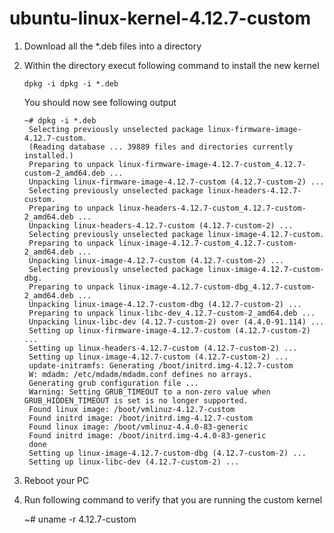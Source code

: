 # ubuntu-linux-kernel-4.12.7-custom

1. Download all the *.deb files into a directory
2. Within the directory execut following command to install the new kernel 
   
       dpkg -i dpkg -i *.deb

   You should now see following output

	   ~# dpkg -i *.deb
		Selecting previously unselected package linux-firmware-image-4.12.7-custom.
		(Reading database ... 39889 files and directories currently installed.)
		Preparing to unpack linux-firmware-image-4.12.7-custom_4.12.7-custom-2_amd64.deb ...
		Unpacking linux-firmware-image-4.12.7-custom (4.12.7-custom-2) ...
		Selecting previously unselected package linux-headers-4.12.7-custom.
		Preparing to unpack linux-headers-4.12.7-custom_4.12.7-custom-2_amd64.deb ...
		Unpacking linux-headers-4.12.7-custom (4.12.7-custom-2) ...
		Selecting previously unselected package linux-image-4.12.7-custom.
		Preparing to unpack linux-image-4.12.7-custom_4.12.7-custom-2_amd64.deb ...
		Unpacking linux-image-4.12.7-custom (4.12.7-custom-2) ...
		Selecting previously unselected package linux-image-4.12.7-custom-dbg.
		Preparing to unpack linux-image-4.12.7-custom-dbg_4.12.7-custom-2_amd64.deb ...
		Unpacking linux-image-4.12.7-custom-dbg (4.12.7-custom-2) ...
		Preparing to unpack linux-libc-dev_4.12.7-custom-2_amd64.deb ...
		Unpacking linux-libc-dev (4.12.7-custom-2) over (4.4.0-91.114) ...
		Setting up linux-firmware-image-4.12.7-custom (4.12.7-custom-2) ...
		Setting up linux-headers-4.12.7-custom (4.12.7-custom-2) ...
		Setting up linux-image-4.12.7-custom (4.12.7-custom-2) ...
		update-initramfs: Generating /boot/initrd.img-4.12.7-custom
		W: mdadm: /etc/mdadm/mdadm.conf defines no arrays.
		Generating grub configuration file ...
		Warning: Setting GRUB_TIMEOUT to a non-zero value when GRUB_HIDDEN_TIMEOUT is set is no longer supported.
		Found linux image: /boot/vmlinuz-4.12.7-custom
		Found initrd image: /boot/initrd.img-4.12.7-custom
		Found linux image: /boot/vmlinuz-4.4.0-83-generic
		Found initrd image: /boot/initrd.img-4.4.0-83-generic
		done
		Setting up linux-image-4.12.7-custom-dbg (4.12.7-custom-2) ...
		Setting up linux-libc-dev (4.12.7-custom-2) ...

3. Reboot your PC
4. Run following command to verify that you are running the custom kernel
 
   	~# uname -r
 	  4.12.7-custom


